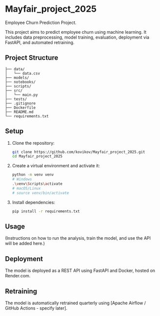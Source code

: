 # Mayfair_project_2025

Employee Churn Prediction Project.

This project aims to predict employee churn using machine learning.
It includes data preprocessing, model training, evaluation, deployment via FastAPI, and automated retraining.

## Project Structure

```
├── data/
│   └── data.csv
├── models/
├── notebooks/
├── scripts/
├── src/
│   └── main.py
├── tests/
├── .gitignore
├── Dockerfile
├── README.md
└── requirements.txt
```

## Setup

1. Clone the repository:
   ```bash
   git clone https://github.com/kovikov/Mayfair_project_2025.git
   cd Mayfair_project_2025
   ```
2. Create a virtual environment and activate it:
   ```bash
   python -m venv venv
   # Windows
   .\venv\Scripts\activate
   # macOS/Linux
   # source venv/bin/activate
   ```
3. Install dependencies:
   ```bash
   pip install -r requirements.txt
   ```

## Usage

(Instructions on how to run the analysis, train the model, and use the API will be added here.)

## Deployment

The model is deployed as a REST API using FastAPI and Docker, hosted on Render.com.

## Retraining

The model is automatically retrained quarterly using [Apache Airflow / GitHub Actions - specify later]. 